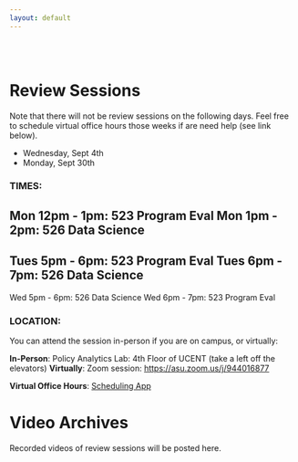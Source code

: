 ```yaml
---
layout: default
---
```


<div class = "uk-container uk-container-small">
  
<br><br>

# Review Sessions

Note that there will not be review sessions on the following days. Feel free to schedule virtual office hours those weeks if are need help (see link below). 

* Wednesday, Sept 4th
* Monday, Sept 30th




### TIMES: 

Mon 12pm - 1pm:  523 Program Eval
Mon  1pm - 2pm:  526 Data Science
---
Tues 5pm - 6pm:  523 Program Eval
Tues 6pm - 7pm:  526 Data Science
---
Wed  5pm - 6pm:  526 Data Science
Wed  6pm - 7pm:  523 Program Eval

### LOCATION: 

You can attend the session in-person if you are on campus, or virtually:

**In-Person**: Policy Analytics Lab: 4th Floor of UCENT (take a left off the elevators)
**Virtually**: Zoom session: https://asu.zoom.us/j/944016877 

**Virtual Office Hours**:  [Scheduling App](https://calendly.com/lecy/15min?month=2019-08)


# Video Archives

Recorded videos of review sessions will be posted here. 




<br>
<br>


</div>
  
